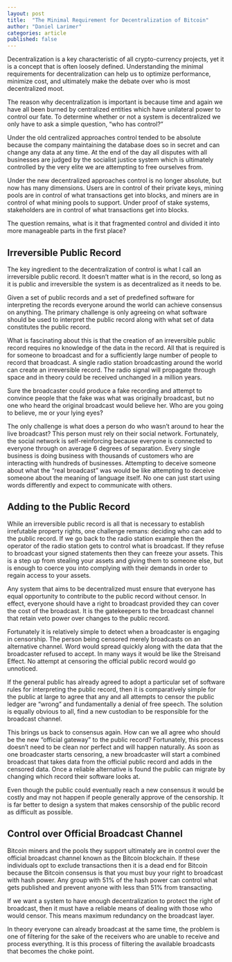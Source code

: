 ```yaml
---
layout: post
title:  "The Minimal Requirement for Decentralization of Bitcoin"
author: "Daniel Larimer"
categories: article 
published: false
---
```

Decentralization is a key characteristic of all crypto-currency projects, yet it is a concept that is often loosely defined.   Understanding the minimal requirements for decentralization can help us to optimize performance, minimize cost, and ultimately make the debate over who is most decentralized moot.  

The reason why decentralization is important is because time and again we have all been burned by centralized entities which have unilateral power to control our fate.    To determine whether or not a system is decentralized we only have to ask a simple question, “who has control?”

Under the old centralized approaches control tended to be absolute because the company maintaining the database does so in secret and can change any data at any time.   At the end of the day all disputes with all businesses are judged by the socialist justice system which is ultimately controlled by the very elite we are attempting to free ourselves from.

Under the new decentralized approaches control is no longer absolute, but now has many dimensions.   Users are in control of their private keys, mining pools are in control of what transactions get into blocks, and miners are in control of what mining pools to support.    Under proof of stake systems, stakeholders are in control of what transactions get into blocks. 

The question remains, what is it that fragmented control and divided it into more manageable parts in the first place?   

## Irreversible Public Record 

The key ingredient to the decentralization of control is what I call an irreversible public record.  It doesn’t matter what is in the record, so long as it is public and irreversible the system is as decentralized as it needs to be.  

Given a set of public records and a set of predefined software for interpreting the records everyone around the world can achieve consensus on anything.  The primary challenge is only agreeing on what software should be used to interpret the public record along with what set of data constitutes the public record.   

What is fascinating about this is that the creation of an irreversible public record requires no knowledge of the data in the record.  All that is required is for someone to broadcast and for a sufficiently large number of people to record that broadcast.  A single radio station broadcasting around the world can create an irreversible record.  The radio signal will propagate through space and in theory could be received unchanged in a million years.    

Sure the broadcaster could produce a fake recording and attempt to convince people that the fake was what was originally broadcast, but no one who heard the original broadcast would believe her.  Who are you going to believe, me or your lying eyes?  

The only challenge is what does a person do who wasn’t around to hear the live broadcast?  This person must rely on their social network.  Fortunately, the social network is self-reinforcing because everyone is connected to everyone through on average 6 degrees of separation.  Every single business is doing business with thousands of customers who are interacting with hundreds of businesses.   Attempting to deceive someone about what the “real broadcast” was would be like attempting to deceive someone about the meaning of language itself.   No one can just start using words differently and expect to communicate with others.  

## Adding to the Public Record

While an irreversible public record is all that is necessary to establish irrefutable property rights, one challenge remans: deciding who can add to the public record.   If we go back to the radio station example then the operator of the radio station gets to control what is broadcast.  If they refuse to broadcast your signed statements then they can freeze your assets.   This is a step up from stealing your assets and giving them to someone else, but is enough to coerce you into complying with their demands in order to regain access to your assets.   

Any system that aims to be decentralized must ensure that everyone has equal opportunity to contribute to the public record without censor.   In effect, everyone should have a right to broadcast provided they can cover the cost of the broadcast.   It is the gatekeepers to the broadcast channel that retain veto power over changes to the public record.  

Fortunately it is relatively simple to detect when a broadcaster is engaging in censorship.  The person being censored merely broadcasts on an alternative channel.  Word would spread quickly along with the data that the broadcaster refused to accept.  In many ways it would be like the Streisand Effect.  No attempt at censoring the official public record would go unnoticed. 

If the general public has already agreed to adopt a particular set of software rules for interpreting the public record, then it is comparatively simple for the public at large to agree that any and all attempts to censor the public ledger are “wrong” and fundamentally a denial of free speech.  The solution is equally obvious to all, find a new custodian to be responsible for the broadcast channel.     

This brings us back to consensus again.  How can we all agree who should be the new “official gateway” to the public record?    Fortunately, this process doesn’t need to be clean nor perfect and will happen naturally.    As soon as one broadcaster starts censoring, a new broadcaster will start a combined broadcast that takes data from the official public record and adds in the censored data.   Once a reliable alternative is found the public can migrate by changing which record their software looks at.  

Even though the public could eventually reach a new consensus it would be costly and may not happen if people generally approve of the censorship.   It is far better to design a system that makes censorship of the public record as difficult as possible.  

## Control over Official Broadcast Channel    

Bitcoin miners and the pools they support ultimately are in control over the official broadcast channel known as the Bitcoin blockchain.   If these individuals opt to exclude transactions then it is a dead end for Bitcoin because the Bitcoin consensus is that you must buy your right to broadcast with hash power.  Any group with 51% of the hash power can control what gets published and prevent anyone with less than 51% from transacting. 

If we want a system to have enough decentralization to protect  the right of broadcast, then it must have a reliable means of dealing with those who would censor.  This means maximum redundancy on the broadcast layer.  

In theory everyone can already broadcast at the same time, the problem is one of filtering for the sake of the receivers who are unable to receive and process everything.  It is this process of filtering the available broadcasts that becomes the choke point.        
